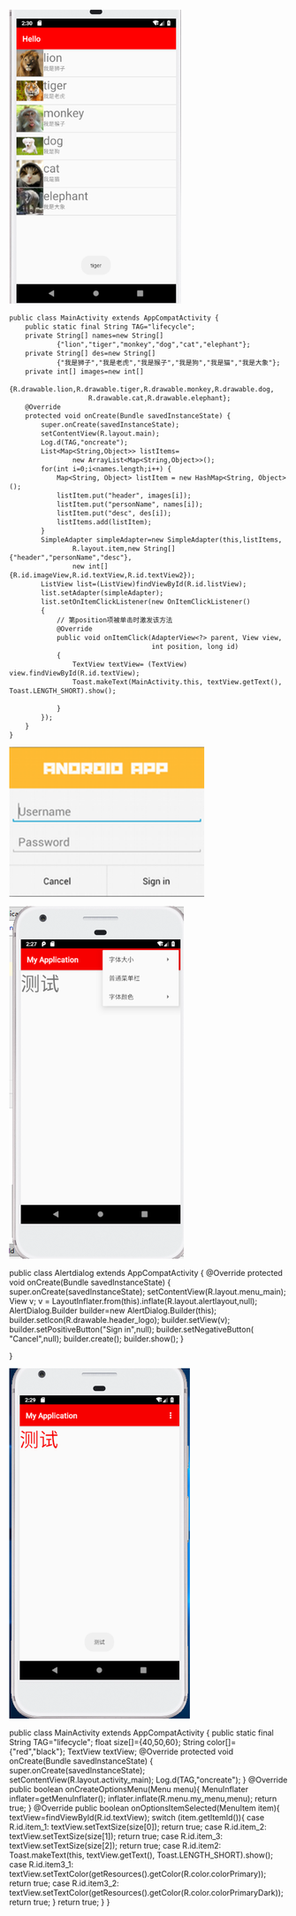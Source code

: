 ![Image text](https://github.com/tujunkun/shiyan3/blob/master/a1.png)

```
public class MainActivity extends AppCompatActivity {
    public static final String TAG="lifecycle";
    private String[] names=new String[]
            {"lion","tiger","monkey","dog","cat","elephant"};
    private String[] des=new String[]
            {"我是狮子","我是老虎","我是猴子","我是狗","我是猫","我是大象"};
    private int[] images=new int[]
            {R.drawable.lion,R.drawable.tiger,R.drawable.monkey,R.drawable.dog,
                    R.drawable.cat,R.drawable.elephant};
    @Override
    protected void onCreate(Bundle savedInstanceState) {
        super.onCreate(savedInstanceState);
        setContentView(R.layout.main);
        Log.d(TAG,"oncreate");
        List<Map<String,Object>> listItems=
                new ArrayList<Map<String,Object>>();
        for(int i=0;i<names.length;i++) {
            Map<String, Object> listItem = new HashMap<String, Object>();
            listItem.put("header", images[i]);
            listItem.put("personName", names[i]);
            listItem.put("desc", des[i]);
            listItems.add(listItem);
        }
        SimpleAdapter simpleAdapter=new SimpleAdapter(this,listItems,
                R.layout.item,new String[]{"header","personName","desc"},
                new int[]{R.id.imageView,R.id.textView,R.id.textView2});
        ListView list=(ListView)findViewById(R.id.listView);
        list.setAdapter(simpleAdapter);
        list.setOnItemClickListener(new OnItemClickListener()
        {
            // 第position项被单击时激发该方法
            @Override
            public void onItemClick(AdapterView<?> parent, View view,
                                    int position, long id)
            {
                TextView textView= (TextView) view.findViewById(R.id.textView);
                Toast.makeText(MainActivity.this, textView.getText(), Toast.LENGTH_SHORT).show();

            }
        });
    }
}
```
    
    

![Image text](https://github.com/tujunkun/shiyan3/blob/master/a2.png)



![Image text](https://github.com/tujunkun/shiyan3/blob/master/a3.png)






public class Alertdialog extends AppCompatActivity {
    @Override
    protected void onCreate(Bundle savedInstanceState) {
        super.onCreate(savedInstanceState);
        setContentView(R.layout.menu_main);
        View v;
        v = LayoutInflater.from(this).inflate(R.layout.alertlayout,null);
        AlertDialog.Builder builder=new AlertDialog.Builder(this);
        builder.setIcon(R.drawable.header_logo);
        builder.setView(v);
        builder.setPositiveButton("Sign in",null);
        builder.setNegativeButton( "Cancel",null);
        builder.create();
        builder.show();
}

}


![Image text](https://github.com/tujunkun/shiyan3/blob/master/a4.png)



public class MainActivity extends AppCompatActivity {
    public static final String TAG="lifecycle";
    float size[]={40,50,60};
    String color[]={"red","black"};
    TextView textView;
    @Override
    protected void onCreate(Bundle savedInstanceState) {
        super.onCreate(savedInstanceState);
        setContentView(R.layout.activity_main);
        Log.d(TAG,"oncreate");
    }
    @Override
    public boolean onCreateOptionsMenu(Menu menu){
        MenuInflater inflater=getMenuInflater();
        inflater.inflate(R.menu.my_menu,menu);
        return true;
    }
    @Override
    public boolean onOptionsItemSelected(MenuItem item){
         textView=findViewById(R.id.textView);
        switch (item.getItemId()){
            case R.id.item_1:
            textView.setTextSize(size[0]);
            return true;
            case R.id.item_2:
                textView.setTextSize(size[1]);
                return true;
            case R.id.item_3:
                textView.setTextSize(size[2]);
                return true;
            case R.id.item2:
                Toast.makeText(this, textView.getText(), Toast.LENGTH_SHORT).show();
            case R.id.item3_1:
                textView.setTextColor(getResources().getColor(R.color.colorPrimary));
                return true;
            case R.id.item3_2:
                textView.setTextColor(getResources().getColor(R.color.colorPrimaryDark));
                return true;
        }
        return true;
    }
 }
 
 <?xml version="1.0" encoding="utf-8"?>
<menu xmlns:android="http://schemas.android.com/apk/res/android">
    <item android:id="@+id/item"
        android:title="字体大小">
        <menu>
            <item android:id="@+id/item_1"
                android:title="小"></item>
            <item android:id="@+id/item_2"
                android:title="中"></item>
            <item android:id="@+id/item_3"
                android:title="大"></item>
        </menu>
    </item>
    <item android:id="@+id/item2"
        android:title="普通菜单栏"></item>
    <item android:id="@+id/item3"
        android:title="字体颜色">
        <menu>
            <item android:id="@+id/item3_1"
                android:title="紅"></item>
            <item android:id="@+id/item3_2"
                android:title="黑"></item>
        </menu>
    </item>

</menu>

